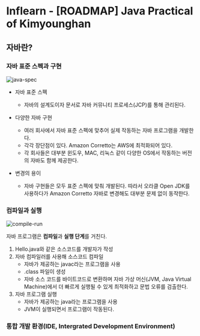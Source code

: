# Inflearn - [ROADMAP] Java Practical of Kimyounghan

## 자바란?

### 자바 표준 스펙과 구현
![java-spec](https://github.com/user-attachments/assets/5b9e489e-9f9e-4603-bac5-3fd4c94e14aa)

* 자바 표준 스펙
  + 자바의 설계도이자 문서로 자바 커뮤니티 프로세스(JCP)를 통해 관리된다.

* 다양한 자바 구현
  + 여러 회사에서 자바 표준 스펙에 맞추어 실제 작동하는 자바 프로그램을 개발한다.
  + 각각 장단점이 있다. Amazon Corretto는 AWS에 최적화되어 있다.
  + 각 회사들은 대부분 윈도우, MAC, 리눅스 같이 다양한 OS에서 작동하는 버전의 자바도 함께 제공한다.
 
* 변경의 용이
  + 자바 구현들은 모두 표준 스펙에 맞춰 개발된다. 따라서 오라클 Open JDK를 사용하다가 Amazon Corretto 자바로 변경해도 대부분 문제 없이 동작한다.
 
### 컴파일과 실행
![compile-run](https://github.com/user-attachments/assets/2ad4bbe5-5e95-440c-80c0-5d955cef61c1)

자바 프로그램은 **컴파일**과 **실행 단계**를 거친다.
1. Hello.java와 같은 소스코드를 개발자가 작성
2. 자바 컴파일러를 사용해 소스코드 컴파일
   * 자바가 제공하는 javac라는 프로그램을 사용
   * .class 파일이 생성
   * 자바 소스 코드를 바이트코드로 변환하며 자바 가상 머신(JVM, Java Virtual Machine)에서 더 빠르게 실행될 수 있게 최적화하고 문법 오류를 검출한다.
3. 자바 프로그램 실행
   * 자바가 제공하는 java라는 프로그램을 사용
   * JVM이 실행되면서 프로그램이 작동된다.

### 통합 개발 환경(IDE, Intergrated Development Environment)
